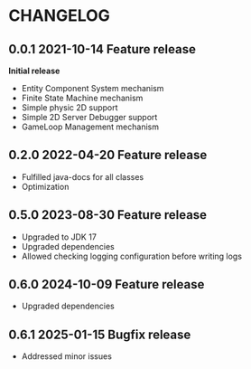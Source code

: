 # CHANGELOG

## 0.0.1 2021-10-14 Feature release
**Initial release**
- Entity Component System mechanism  
- Finite State Machine mechanism  
- Simple physic 2D support  
- Simple 2D Server Debugger support  
- GameLoop Management mechanism  

## 0.2.0 2022-04-20 Feature release
- Fulfilled java-docs for all classes
- Optimization

## 0.5.0 2023-08-30 Feature release
- Upgraded to JDK 17
- Upgraded dependencies
- Allowed checking logging configuration before writing logs

## 0.6.0 2024-10-09 Feature release
- Upgraded dependencies

## 0.6.1 2025-01-15 Bugfix release
- Addressed minor issues
